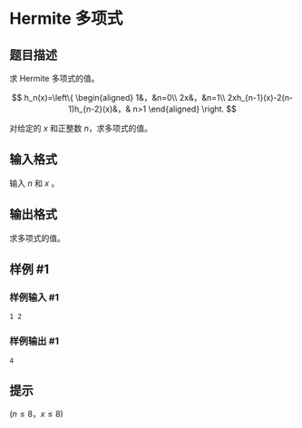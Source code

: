# Hermite 多项式

## 题目描述

求 Hermite 多项式的值。

$$
h_n(x)=\left\{
\begin{aligned}
1&，&n=0\\
2x&，&n=1\\
2xh_{n-1}(x)-2(n-1)h_{n-2}(x)&，& n>1
\end{aligned}
\right.
$$



对给定的 $x$ 和正整数 $n$，求多项式的值。

## 输入格式

输入 $n$ 和 $x$ 。

## 输出格式

求多项式的值。

## 样例 #1

### 样例输入 #1
```
1 2
```

### 样例输出 #1

```
4
```

## 提示

$(n \le 8，x \le 8)$
